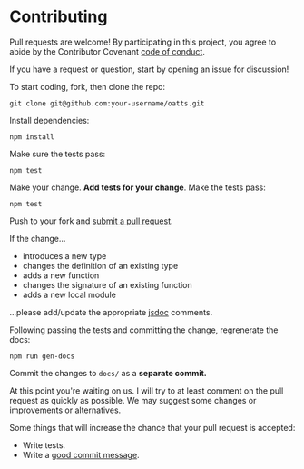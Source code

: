 # Contributing

Pull requests are welcome! By participating in this project, you
agree to abide by the Contributor Covenant [code of conduct].

[code of conduct]: http://contributor-covenant.org/version/1/4/

If you have a request or question, start by opening an issue for discussion!

To start coding, fork, then clone the repo:

    git clone git@github.com:your-username/oatts.git

Install dependencies:

    npm install

Make sure the tests pass:

    npm test

Make your change. **Add tests for your change**. Make the tests pass:

    npm test

Push to your fork and [submit a pull request][pr].

[pr]: https://github.com/noahdietz/oatts/compare/

If the change...

* introduces a new type
* changes the definition of an existing type
* adds a new function
* changes the signature of an existing function 
* adds a new local module

...please add/update the appropriate [jsdoc] comments.

[jsdoc]: http://usejsdoc.org/

Following passing the tests and committing the change, regrenerate the docs:

    npm run gen-docs

Commit the changes to `docs/` as a **separate commit.**

At this point you're waiting on us. I will try to at least comment on the pull request as quickly as possible.
We may suggest some changes or improvements or alternatives.

Some things that will increase the chance that your pull request is accepted:

* Write tests.
* Write a [good commit message][commit].

[commit]: https://github.com/erlang/otp/wiki/Writing-good-commit-messages